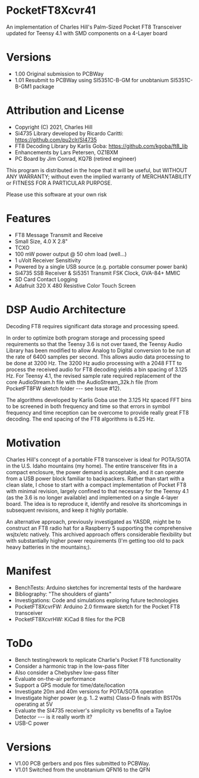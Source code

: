 # PocketFT8Xcvr41
An implementation of Charles Hill's Palm-Sized Pocket FT8 Transceiver updated for Teensy 4.1 with SMD components on a 4-Layer board

# Versions
* 1.00 Original submission to PCBWay
* 1.01 Resubmit to PCBWay using SI5351C-B-GM for unobtanium SI5351C-B-GM1 package

# Attribution and License
* Copyright (C) 2021, Charles Hill
* Si4735 Library developed by Ricardo Caritti: https://github.com/pu2clr/SI4735
* FT8 Decoding Library by Karlis Goba: https://github.com/kgoba/ft8_lib
* Enhancements by Lars Petersen, OZ1BXM
* PC Board by Jim Conrad, KQ7B (retired engineer)

This program is distributed in the hope that it will be useful, but WITHOUT ANY WARRANTY; without even the implied warranty of MERCHANTABILITY or FITNESS FOR A PARTICULAR PURPOSE.

Please use this software at your own risk

# Features
* FT8 Message Transmit and Receive
* Small Size, 4.0 X 2.8"
* TCXO
* 100 mW power output @ 50 ohm load (well...)
* 1 uVolt Receiver Sensitivity
* Powered by a single USB source (e.g. portable consumer power bank)
* Si4735 SSB Receiver & Si5351 Transmit FSK Clock, GVA-84+ MMIC
* SD Card Contact Logging
* Adafruit 320 X 480 Resistive Color Touch Screen

# DSP Audio Architecture
Decoding FT8 requires significant data storage and processing speed.

In order to optimize both program storage and processing speed requirements so that the Teensy 3.6 is not over taxed, the Teensy Audio Library has been modified to allow Analog to Digital conversion to be run at the rate of 6400 samples per second. This allows audio data processing to be done at 3200 Hz. The 3200 Hz audio processing with a 2048 FTT to process the received audio for FT8 decoding yields a bin spacing of 3.125 Hz.  For Teensy 4.1, the revised sample rate required replacement of the core AudioStream.h file with the AudioStream_32k.h file (from PocketFT8FW sketch folder --- see Issue #12).

The algorithms developed by Karlis Goba use the 3.125 Hz spaced FFT bins to be screened in both frequency and time so that errors in symbol frequency and time reception  can be overcome to provide really great FT8 decoding. The end spacing of the FT8 algorithms is 6.25 Hz.

# Motivation
Charles Hill's concept of a portable FT8 transceiver is ideal for POTA/SOTA in the U.S. Idaho mountains (my home).  The entire transceiver fits in a compact enclosure, the power demand is acceptable, and it can operate from a USB power block familiar to backpackers.  Rather than start with a clean slate, I chose to start with a compact implementation of Pocket FT8 with minimal revision, largely confined to that necessary for the Teensy 4.1 (as the 3.6 is no longer available) and implemented on a single 4-layer board.  The idea is to reproduce it, identify and resolve its shortcomings in subsequent revisions, and keep it highly portable.

An alternative approach, previously investigated as YASDR, might be to construct an FT8 radio hat for a Raspberry 5 supporting the comprehensive wsjtx/etc natively.  This archived approach offers considerable flexibility but with substantially higher power requirements (I'm getting too old to pack heavy batteries in the mountains;).

# Manifest
* BenchTests:  Arduino sketches for incremental tests of the hardware
* Bibliography:  "The shoulders of giants"
* Investigations:  Code and simulations exploring future technologies
* PocketFT8XcvrFW:  Arduino 2.0 firmware sketch for the Pocket FT8 transceiver
* PocketFT8XcvrHW:  KiCad 8 files for the PCB

# ToDo
* Bench testing/rework to replicate Charlie's Pocket FT8 functionality
* Consider a harmonic trap in the low-pass filter
* Also consider a Chebyshev low-pass filter
* Evaluate on-the-air performance
* Support a GPS module for time/date/location
* Investigate 20m and 40m versions for POTA/SOTA operation
* Investigate higher power (e.g. 1..2 watts) Class-D finals with BS170s operating at 5V
* Evaluate the SI4735 receiver's simplicity vs benefits of a Tayloe Detector --- is it really worth it?
* USB-C power

# Versions
* V1.00 PCB gerbers and pos files submitted to PCBWay.
* V1.01 Switched from the unobtanium QFN16 to the QFN

